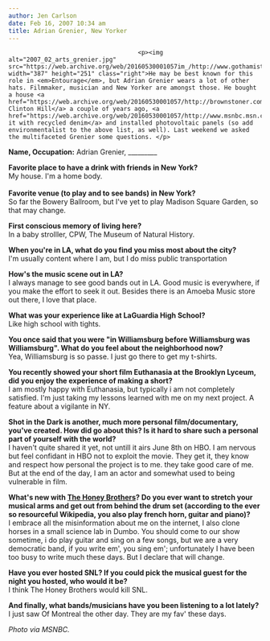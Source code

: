 ```yaml
---
author: Jen Carlson
date: Feb 16, 2007 10:34 am
title: Adrian Grenier, New Yorker
---
```


	
										<p><img alt="2007_02_arts_grenier.jpg" src="https://web.archive.org/web/20160530001057im_/http://www.gothamist.com/attachments/arts_jen/2007_02_arts_grenier.jpg" width="387" height="251" class="right">He may be best known for this role in <em>Entourage</em>, but Adrian Grenier wears a lot of other hats. Filmmaker, musician and New Yorker are amongst those. He bought a house <a href="https://web.archive.org/web/20160530001057/http://brownstoner.com/brownstoner/archives/2005/04/star_of_hbos_en.html">in Clinton Hill</a> a couple of years ago, <a href="https://web.archive.org/web/20160530001057/http://www.msnbc.msn.com/id/13768213/site/newsweek/">insulated it with recycled denim</a> and installed photovoltaic panels (so add environmentalist to the above list, as well). Last weekend we asked the multifaceted Grenier some questions. </p>

<p><strong>Name, Occupation:</strong>  Adrian Grenier, _________</p>

<p><strong>Favorite place to have a drink with friends in New York?</strong> <br>
My house.  I&apos;m a home body.<br>
      <br>
<strong>Favorite venue (to play and to see bands) in New York?</strong><br>
So far the Bowery Ballroom, but I&apos;ve yet to play Madison Square Garden, so that may change.</p>

<p><strong>First conscious memory of living here?</strong><br>
In a baby strolller, CPW, The Museum of Natural History.</p>

<p><strong>When you&apos;re in LA, what do you find you miss most about the city?</strong><br>
I&apos;m usually content where I am, but I do miss public transportation</p>

<p><strong>How&apos;s the music scene out in LA?</strong><br>
I always manage to see good bands out in LA.  Good music is everywhere, if you make the effort to seek it out.   Besides there is an Amoeba Music store out there, I love that place.</p>

<p><strong>What was your experience like at LaGuardia High School?</strong><br>
Like high school with tights. </p>

<p><strong>You once said that you were &quot;in Williamsburg before Williamsburg was Williamsburg&quot;. What do you feel about the neighborhood now?</strong><br>
Yea, Williamsburg is so passe.  I just go there to get my t-shirts. </p>

<p><strong>You recently showed your short film Euthanasia at the Brooklyn Lyceum, did you enjoy the experience of making a short?</strong><br>
I am mostly happy with Euthanasia, but typically i am not completely satisfied.  I&apos;m just taking my lessons learned with me on my next project.  A feature about a vigilante in NY.</p>

<p><strong>Shot in the Dark is another, much more personal film/documentary, you&apos;ve created. How did go about this? Is it hard to share such a personal part of yourself with the world?</strong><br>
I haven&apos;t quite shared it yet, not untill it airs June 8th on HBO.  I am nervous but feel confidant in HBO not to exploit the movie.  They get it, they know and respect how personal the project is to me.  they take good care of me.  But at the end of the day, I am an actor and somewhat used to being vulnerable in film. </p>

<p><strong>What&apos;s new with <a href="https://web.archive.org/web/20160530001057/http://www.gothamist.com/archives/2005/08/12/the_gothamist_band_interview_the_honey_brothers.php">The Honey Brothers</a>? Do you ever want to stretch your musical arms and get out from behind the drum set (according to the ever so resourceful Wikipedia, you also play french horn, guitar and piano)?</strong><br>
I embrace all the misinformation about me on the internet, I also clone horses in a small science lab in Dumbo.   You should come to our show sometime, i do play guitar and sing on a few songs, but we are a very democratic band, if you write em&apos;, you sing em&apos;; unfortunately I have been too busy to write much these days.  But I declare that will change.</p>

<p><strong>Have you ever hosted SNL? If you could pick the musical guest for the night you hosted, who would it be?</strong><br>
I think The Honey Brothers would kill SNL. </p>

<p><strong>And finally, what bands/musicians have you been listening to a lot lately?</strong><br>
I just saw Of Montreal the other day.  They are my fav&apos; these days.</p>

<p><em>Photo via MSNBC.</em></p>					
										
									
				